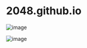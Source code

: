 # 2048.github.io

![image](https://github.com/DidYouBleedYouWill/2048/tree/gh-pages/screenshot.png)

![image](https://github.com/DidYouBleedYouWill/2048/tree/gh-pages/screenshot_lose.png)
